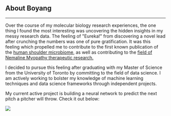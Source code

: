 ## About Boyang
***

Over the course of my molecular biology research experiences, the one thing I found the most interesting was uncovering the hidden insights in my messy research data. The feeling of "Eureka!" from discovering a novel lead after crunching the numbers was one of pure gratification. It was this feeling which propelled me to contribute to the first known publication of the [human shoulder microbiome](https://pubmed.ncbi.nlm.nih.gov/29908759/), as well as contributing to the [field of Nemaline Myopathy therapeutic research.](https://www.ncbi.nlm.nih.gov/pmc/articles/PMC6777365/)

I decided to pursue this feeling after graduating with my Master of Science from the University of Toronto by committing to the field of data science. I am actively working to bolster my knowledge of machine learning techniques and data science frameworks through independent projects. 

My current active project is building a neural network to predict the next pitch a pitcher will throw. Check it out below:

[<img
src="https://camo.githubusercontent.com/807d57c0271daf3d63001df49b3d19fa0fb78943/68747470733a2f2f7075752e73682f473463506e2f336366313832323832352e706e67">](https://github.com/BoyangQiu/enigma)